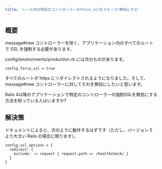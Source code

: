 ```yaml
---
title: 'レール内の特定のコントローラーのforce_sslをスキップ/無効にする'
---
```


## 概要
message#new コントローラーを除く、アプリケーション内のすべてのルートで SSL を強制する必要があります。

config/environments/production.rb には次のものがあります。

```
config.force_ssl = true

```
すべてのルートが https にリダイレクトされるようになりました。そして、message#new コントローラーに対してそれを無効にしたいと思います。

Rails 4以降のアプリケーションで特定のコントローラーの強制SSLを無効にする方法を知っている人はいますか?

## 解決策
ドキュメントによると、次のように動作するはずです（ただし、バージョン 5 より大きい Rails の場合に限ります）。

```
config.ssl_options = {
  redirect: {
    exclude: -> request { request.path =~ /healthcheck/ }
  }
}

```
